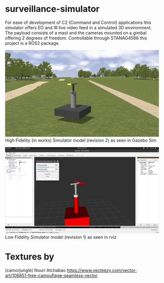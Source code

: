 # surveillance-simulator
For ease of development of C2 (Command and Control) applications this simulator offers EO and IR live video feed in a simulated 3D environment. The payload consists of a mast and the cameras mounted on a gimbal offering 2 degrees of freedom. Controllable through STANAG4586 this project is a ROS2 package.

![Gazebo model rev 1](docs/screenshots/gazebo-model-rev-2.png?raw=true "Gazebo model rev 2")
High Fidelity (in works) Simulator model (revision 2) as seen in Gazebo Sim

![Simulator model rev 1](docs/screenshots/model-rev-1.png?raw=true "Simulator model rev 1")
Low Fidelity Simulator model (revision 1) as seen in rviz

# Textures by
(camo/jungle) Nouri Atchabao https://www.vecteezy.com/vector-art/106851-free-camouflage-seamless-vector
